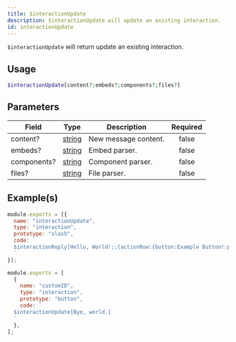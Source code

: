 ```yaml
---
title: $interactionUpdate
description: $interactionUpdate will update an existing interaction.
id: interactionUpdate
---
```


`$interactionUpdate` will return update an existing interaction.

## Usage

```php
$interactionUpdate[content?;embeds?;components?;files?]
```

## Parameters

| Field       | Type                                                                                              | Description          | Required |
| ----------- | ------------------------------------------------------------------------------------------------- | -------------------- | :------: |
| content?    | [string](https://developer.mozilla.org/en-US/docs/Web/JavaScript/Reference/Global_Objects/String) | New message content. |  false   |
| embeds?     | [string](https://developer.mozilla.org/en-US/docs/Web/JavaScript/Reference/Global_Objects/String) | Embed parser.        |  false   |
| components? | [string](https://developer.mozilla.org/en-US/docs/Web/JavaScript/Reference/Global_Objects/String) | Component parser.    |  false   |
| files?      | [string](https://developer.mozilla.org/en-US/docs/Web/JavaScript/Reference/Global_Objects/String) | File parser.         |  false   |

## Example(s)

```javascript
module.exports = [{
  name: "interactionUpdate",
  type: "interaction",
  prototype: "slash",
  code: `
  $interactionReply[Hello, World!;;{actionRow:{button:Example Button!:primary:customID:false}};;everyone;false]
  `
});
```

```js
module.exports = [
  {
    name: "customID",
    type: "interaction",
    prototype: "button",
    code: `
  $interactionUpdate[Bye, world.]
  `
  },
];
```
